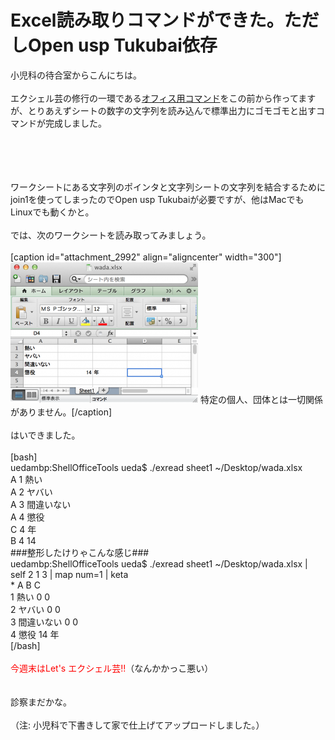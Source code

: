# Excel読み取りコマンドができた。ただしOpen usp Tukubai依存
小児科の待合室からこんにちは。<br />
<br />
エクシェル芸の修行の一環である<a href="https://github.com/usp-engineers-community/Open-usp-Tukubai">オフィス用コマンド</a>をこの前から作ってますが、とりあえずシートの数字の文字列を読み込んで標準出力にゴモゴモと出すコマンドが完成しました。<br />
<br />
<!--more--><br />
<br />
<br />
ワークシートにある文字列のポインタと文字列シートの文字列を結合するためにjoin1を使ってしまったのでOpen usp Tukubaiが必要ですが、他はMacでもLinuxでも動くかと。<br />
<br />
では、次のワークシートを読み取ってみましょう。<br />
<br />
[caption id="attachment_2992" align="aligncenter" width="300"]<a href="スクリーンショット-2014-04-25-17.59.24.png"><img src="スクリーンショット-2014-04-25-17.59.24-300x225.png" alt="特定の個人、団体とは一切関係がありません。" width="300" height="225" class="size-medium wp-image-2992" /></a> 特定の個人、団体とは一切関係がありません。[/caption]<br />
<br />
はいできました。<br />
<br />
[bash]<br />
uedambp:ShellOfficeTools ueda$ ./exread sheet1 ~/Desktop/wada.xlsx <br />
A 1 熱い<br />
A 2 ヤバい<br />
A 3 間違いない<br />
A 4 懲役<br />
C 4 年<br />
B 4 14<br />
###整形したけりゃこんな感じ###<br />
uedambp:ShellOfficeTools ueda$ ./exread sheet1 ~/Desktop/wada.xlsx |<br />
 self 2 1 3 | map num=1 | keta<br />
* A B C<br />
1 熱い 0 0<br />
2 ヤバい 0 0<br />
3 間違いない 0 0<br />
4 懲役 14 年<br />
[/bash]<br />
<br />
<span style="color:red">今週末はLet's エクシェル芸!!</span>（なんかかっこ悪い）<br />
<br />
<br />
診察まだかな。<br />
<br />
（注: 小児科で下書きして家で仕上げてアップロードしました。）
